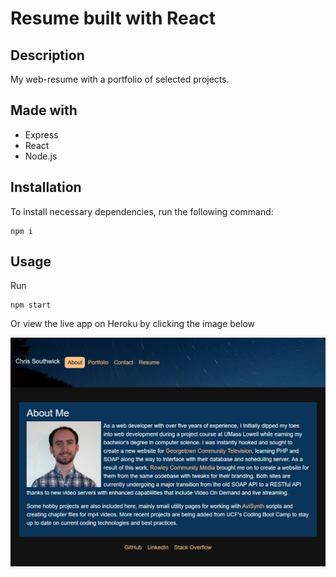 # Resume built with React

## Description

My web-resume with a portfolio of selected projects.

## Made with
- Express
- React
- Node.js

## Installation

To install necessary dependencies, run the following command:

```
npm i
```

## Usage

Run
```
npm start
```

Or view the live app on Heroku by clicking the image below

[![React resume](./react-resume.png)](https://arcane-headland-97224.herokuapp.com/)
